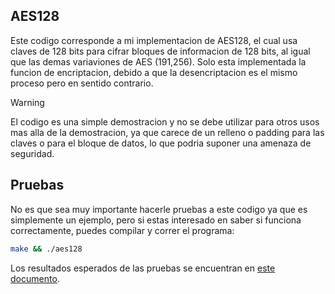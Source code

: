 ## AES128

Este codigo corresponde a mi implementacion de AES128, el cual usa claves de 128 bits para cifrar bloques de informacion de 128 bits, al igual que las demas variaviones de AES (191,256).
Solo esta implementada la funcion de encriptacion, debido a que la desencriptacion es el mismo proceso pero en sentido contrario.

> [!WARNING]
> El codigo es una simple demostracion y no se debe utilizar para otros usos mas alla de la demostracion, ya que carece de un relleno o padding para las claves o para el bloque de datos,
> lo que podria suponer una amenaza de seguridad.

## Pruebas

No es que sea muy importante hacerle pruebas a este codigo ya que es simplemente un ejemplo, pero si estas interesado en saber si funciona correctamente, puedes compilar y correr el programa:
```bash
make && ./aes128
```

Los resultados esperados de las pruebas se encuentran en <a href="https://www.kavaliro.com/wp-content/uploads/2014/03/AES.pdf">este documento</a>.
